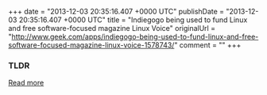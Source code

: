 +++
date = "2013-12-03 20:35:16.407 +0000 UTC"
publishDate = "2013-12-03 20:35:16.407 +0000 UTC"
title = "Indiegogo being used to fund Linux and free software-focused magazine Linux Voice"
originalUrl = "http://www.geek.com/apps/indiegogo-being-used-to-fund-linux-and-free-software-focused-magazine-linux-voice-1578743/"
comment = ""
+++

### TLDR



[Read more](http://www.geek.com/apps/indiegogo-being-used-to-fund-linux-and-free-software-focused-magazine-linux-voice-1578743/)
